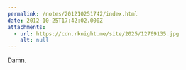 ```yaml
---
permalink: /notes/201210251742/index.html
date: 2012-10-25T17:42:02.000Z
attachments:
  - url: https://cdn.rknight.me/site/2025/12769135.jpg
    alt: null
---
```


Damn.
